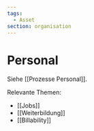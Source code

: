 ```yaml
---
tags:
  - Asset
section: organisation
---
```

# Personal

Siehe [[Prozesse Personal]].

Relevante Themen:

* [[Jobs]]
* [[Weiterbildung]]
* [[Billability]]